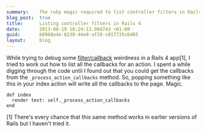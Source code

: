 ```yaml
---
summary:    The ruby magic required to list controller filters in Rails 4
blog_post:  true
title:      Listing controller filters in Rails 4
date:       2013-08-19 18:24:13.084743 +01:00
guid:       b8968e4e-8239-44e9-af20-c017735c6d65
layout:     blog
---
```

While trying to debug some [filter/callback](http://guides.rubyonrails.org/action_controller_overview.html#filters) weirdness in a Rails 4 app[1], I tried to work out how to list all the callbacks for an action. I spent a while digging through the code until I found out that you could get the callbacks from the `_process_action_callbacks` method. So, popping something like this in your index action will write all the callbacks to the page. Magic.

    def index
      render text: self._process_action_callbacks
    end

[1] There's every chance that this same method works in earlier versions of Rails but I haven't tried it.
